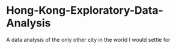 # Hong-Kong-Exploratory-Data-Analysis
A data analysis of the only other city in the world I would settle for
